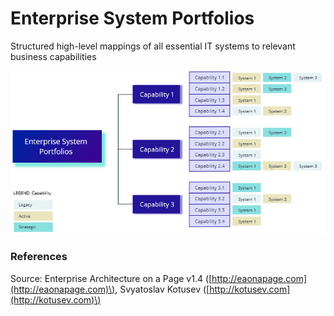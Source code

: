 # Enterprise System Portfolios

Structured high-level mappings of all essential IT systems to relevant business capabilities

![](../../.gitbook/assets/5c_enterprise-portfolio-systems.jpg)

### 

### References

Source: Enterprise Architecture on a Page v1.4 \([http://eaonapage.com](http://eaonapage.com)\), Svyatoslav Kotusev \([http://kotusev.com](http://kotusev.com)\)

